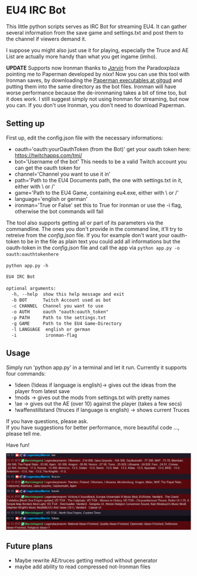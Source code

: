# EU4 IRC Bot

This little python scripts serves as IRC Bot for streaming EU4. It can gather several information from the save game and settings.txt and post them to the channel if viewers demand it. 

I suppose you might also just use it for playing, especially the Truce and AE List are actually more handy than what you get ingame (imho). 

**UPDATE** Supports now Ironman thanks to [*Jarvin*](https://forum.paradoxplaza.com/forum/index.php?threads/reading-ironman-saves-i-made-an-eu4-irc-bot.1111530/) from the Paradoxplaza pointing me to Paperman developed by *nixx*! Now you can use this tool with Ironman saves, by downloading the [Paperman executables at gitgud](https://gitgud.io/nixx/paperman) and putting them into the same directory as the bot files. Ironman will have worse performance because the de-ironmaning takes a bit of time too, but it does work. I still suggest simply not using Ironman for streaming, but now you can. If you don't use Ironman, you don't need to download Paperman. 


## Setting up

First up, edit the config.json file with the necessary informations: 
* oauth='oauth:yourOauthToken (from the Bot)' get your oauth token here: https://twitchapps.com/tmi/
* bot='Username of the bot' This needs to be a valid Twitch account you can get the oauth token for
* channel='Channel you want to use it in'
* path='Path to the EU4 Documents path, the one with settings.txt in it, either with \\ or /'
* game='Path to the EU4 Game, containing eu4.exe, either with \\ or /'
* language='english or german'
* ironman='True or False' set this to True for ironman or use the -i flag, otherwise the bot commands will fail

The tool also supports getting all or part of its parameters via the commandline. The ones you don't provide in the command line, it'll try to retreive from the *config.json* file. If you for example don't want your oauth-token to be in the file as plain text you could add all informations but the oauth-token in the *config.json* file and call the app via `python app.py -o oauth:oauthtokenhere`
  
`python app.py -h`

```
EU4 IRC Bot

optional arguments:
  -h, --help  show this help message and exit
  -b BOT      Twitch Account used as bot
  -c CHANNEL  Channel you want to use
  -o AUTH     oauth "oauth:oauth_token"
  -p PATH     Path to the settings.txt
  -g GAME     Path to the EU4 Game-Directory 
  -l LANGUAGE  english or german
  -i           ironman-flag

```


## Usage

Simply run 'python app.py' in a terminal and let it run. Currently it supports four commands:

* !ideen (!ideas if language is english)-> gives out the ideas from the player from latest save
* !mods -> gives out the mods from settings.txt with pretty names
* !ae -> gives out the AE (over 10) against the player (takes a few secs) 
* !waffenstillstand (!truces if language is english) -> shows current Truces

If you have questions, please ask.   
If you have suggestions for better performance, more beautiful code ..., please tell me. 

Have fun! 

![example](https://github.com/metzbernhard/eu4bot/blob/master/screen1.png)

## Future plans

* Maybe rewrite AE/truces getting method without generator
* maybe add ability to read compressed not-Ironman files
